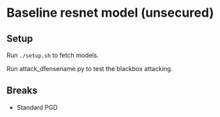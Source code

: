 # Baseline resnet model (unsecured)

## Setup

Run `./setup.sh` to fetch models.		


    
Run attack_dfensename.py to test the blackbox attacking.

## Breaks

* Standard PGD

